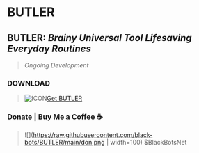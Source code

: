 # BUTLER
## **BUTLER**: *Brainy Universal Tool Lifesaving Everyday Routines*
> *Ongoing Development*

### DOWNLOAD
> ![ICON](https://raw.githubusercontent.com/black-bots/BUTLER/main/-.ico)[Get BUTLER](https://drive.google.com/file/d/1IqHjwB7ZkwOYyaTMohQDWSjHdOaTSNnd/)

### Donate | Buy Me a Coffee ☕
> ![](https://raw.githubusercontent.com/black-bots/BUTLER/main/don.png | width=100) $BlackBotsNet
